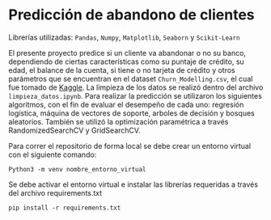 # Predicción de abandono de clientes

Librerías utilizadas: `Pandas`, `Numpy`, `Matplotlib`, `Seaborn` y `Scikit-Learn`

El presente proyecto predice si un cliente va abandonar o no su banco, dependiendo de ciertas características como su puntaje de crédito, su edad, el balance de la cuenta, si tiene o no tarjeta de crédito y otros parámetros que se encuentran en el dataset `Churn_Modelling.csv`, el cual fue tomado de [Kaggle](https://www.kaggle.com/code/kmalit/bank-customer-churn-prediction/data). La limpieza de los datos se realizó dentro del archivo `limpieza_datos.ipynb`. Para realizar la predicción se utilizaron los siguientes algoritmos, con el fin de evaluar el desempeño de cada uno: regresión logística, máquina de vectores de soporte, arboles de decisión y bosques aleatorios. También se utilizó la optimización paramétrica a través RandomizedSearchCV y GridSearchCV.

Para correr el repositorio de forma local se debe crear un entorno virtual con el siguiente comando:

    Python3 -m venv nombre_entorno_virtual

Se debe activar el entorno virtual e instalar las librerías requeridas a través del archivo requirements.txt

    pip install -r requirements.txt
